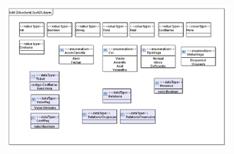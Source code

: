 ![](https://github.com/rodrigondec/as_Estacionamento/blob/master/Documenta%C3%A7%C3%A3o/imagens/tipos.png?raw=true)

